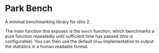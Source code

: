 # Park Bench

A minimal benchmarking library for idris 2.

The main function this exposes is the `bench` function, which benchmarks a pure function repeatedly until sufficient time has passed (this is configurable). You can then use the default `Show` implementation to output the statistics in a human readable format.
